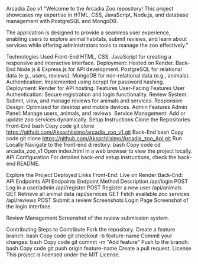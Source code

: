 Arcadia Zoo v1
"Welcome to the Arcadia Zoo repository! This project showcases my expertise in HTML, CSS, JavaScript, Node.js, and database management with PostgreSQL and MongoDB.

The application is designed to provide a seamless user experience, enabling users to explore animal habitats, submit reviews, and learn about services while offering administrators tools to manage the zoo effectively."

Technologies Used
Front-End
HTML, CSS, JavaScript for creating a responsive and interactive interface.
Deployment: Hosted on Render.
Back-End
Node.js & Express.js for API development.
PostgreSQL for relational data (e.g., users, reviews).
MongoDB for non-relational data (e.g., animals).
Authentication: Implemented using bcrypt for password hashing.
Deployment: Render for API hosting.
Features
User-Facing Features
User Authentication: Secure registration and login functionality.
Review System: Submit, view, and manage reviews for animals and services.
Responsive Design: Optimized for desktop and mobile devices.
Admin Features
Admin Panel: Manage users, animals, and reviews.
Service Management: Add or update zoo services dynamically.
Setup Instructions
Clone the Repositories
Front-End
bash
Copy code
git clone https://github.com/Aksachlisimo/arcadia_zoo_v1.git
Back-End
bash
Copy code
git clone https://github.com/Aksachlisimo/Arcadia_zoo_Api.git
Run Locally
Navigate to the front-end directory:
bash
Copy code
cd arcadia_zoo_v1
Open index.html in a web browser to view the project locally.
API Configuration
For detailed back-end setup instructions, check the back-end README.

Explore the Project
Deployed Links
Front-End: Live on Render
Back-End: API Endpoints
API Endpoints
Endpoint	Method	Description
/api/login	POST	Log in a user/admin
/api/register	POST	Register a new user
/api/animals	GET	Retrieve all animal data
/api/services	GET	Fetch available zoo services
/api/reviews	POST	Submit a review
Screenshots
Login Page
Screenshot of the login interface.

Review Management
Screenshot of the review submission system.

Contributing
Steps to Contribute
Fork the repository.
Create a feature branch:
bash
Copy code
git checkout -b feature-name
Commit your changes:
bash
Copy code
git commit -m "Add feature"
Push to the branch:
bash
Copy code
git push origin feature-name
Create a pull request.
License
This project is licensed under the MIT License.
